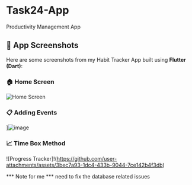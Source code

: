 # Task24-App
Productivity Management App


## 📱 App Screenshots

Here are some screenshots from my Habit Tracker App built using **Flutter (Dart)**:

### 🏠 Home Screen
![Home Screen](https://github.com/user-attachments/assets/1f23f5db-e2db-4118-a9f2-4d7663d9821b)


### 📋 Adding Events 
]![image](https://github.com/user-attachments/assets/c916f9c8-8521-488f-8eae-98291658ac15)


### 📈 Time Box Method
![Progress Tracker]!(https://github.com/user-attachments/assets/3bec7a93-1dc4-433b-9044-7ce142b4f3db)




*** Note for me ***
need to fix the database related issues
